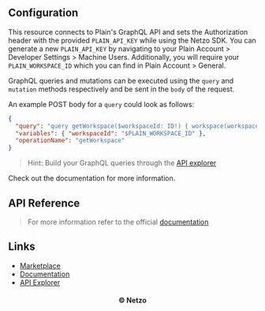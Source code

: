 ## Configuration

This resource connects to Plain's GraphQL API and sets the Authorization header
with the provided `PLAIN_API_KEY` while using the Netzo SDK. You can generate a
new `PLAIN_API_KEY` by navigating to your Plain Account > Developer Settings >
Machine Users. Additionally, you will require your `PLAIN_WORKSPACE_ID` which
you can find in Plain Account > General.

GraphQL queries and mutations can be executed using the `query` and `mutation`
methods respectively and be sent in the `body` of the request.

An example POST body for a `query` could look as follows:

```json
{
  "query": "query getWorkspace($workspaceId: ID!) { workspace(workspaceId: $workspaceId) { id name publicName } }",
  "variables": { "workspaceId": "$PLAIN_WORKSPACE_ID" },
  "operationName": "getWorkspace"
}
```

> Hint: Build your GraphQL queries through the [API explorer](#Links)

Check out the documentation for more information.

## API Reference

> For more information refer to the official [documentation](#links)

## Links

- [Marketplace](https://app.netzo.io/resources/resource-http-plain)
- [Documentation](https://docs.plain.com/)
- [API Explorer](https://app.plain.com/developer/api-explorer/)

<div align="center">
  <h4>© Netzo</h4>
</div>
